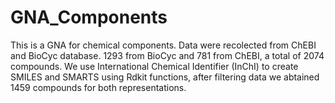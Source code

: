 # GNA_Components
This is a GNA for chemical components.
Data were recolected from ChEBI and BioCyc database. 1293 from BioCyc and 781 from ChEBI, a total of 2074 compounds. We use International Chemical Identifier (InChI) to create SMILES and SMARTS using Rdkit functions, after filtering data we abtained 1459 compounds for both representations.

